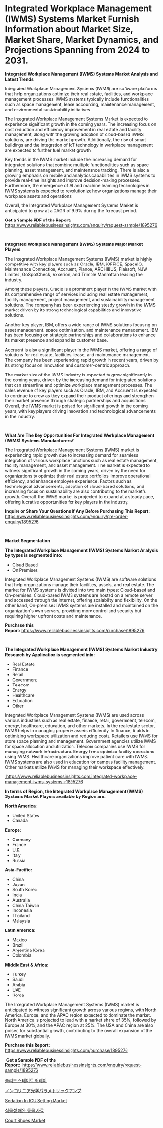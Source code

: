 <p><h1>Integrated Workplace Management (IWMS) Systems Market Furnish Information about Market Size, Market Share, Market Dynamics, and Projections Spanning from 2024 to 2031.</h1></p><p><strong>Integrated Workplace Management (IWMS) Systems Market Analysis and Latest Trends</strong></p>
<p><p>Integrated Workplace Management Systems (IWMS) are software platforms that help organizations optimize their real estate, facilities, and workplace management processes. IWMS systems typically include functionalities such as space management, lease accounting, maintenance management, and environmental sustainability initiatives.</p><p>The Integrated Workplace Management Systems Market is expected to experience significant growth in the coming years. The increasing focus on cost reduction and efficiency improvement in real estate and facility management, along with the growing adoption of cloud-based IWMS solutions, are driving the market growth. Additionally, the rise of smart buildings and the integration of IoT technology in workplace management are expected to further fuel market growth.</p><p>Key trends in the IWMS market include the increasing demand for integrated solutions that combine multiple functionalities such as space planning, asset management, and maintenance tracking. There is also a growing emphasis on mobile and analytics capabilities in IWMS systems to provide real-time insights and improve decision-making processes. Furthermore, the emergence of AI and machine learning technologies in IWMS systems is expected to revolutionize how organizations manage their workplace assets and operations.</p><p>Overall, the Integrated Workplace Management Systems Market is anticipated to grow at a CAGR of 9.9% during the forecast period.</p></p>
<p><strong>Get a Sample PDF of the Report:&nbsp;</strong> <a href="https://www.reliablebusinessinsights.com/enquiry/request-sample/1895276">https://www.reliablebusinessinsights.com/enquiry/request-sample/1895276</a></p>
<p>&nbsp;</p>
<p><strong>Integrated Workplace Management (IWMS) Systems Major Market Players</strong></p>
<p><p>The Integrated Workplace Management Systems (IWMS) market is highly competitive with key players such as Oracle, IBM, iOFFICE, SpaceIQ, Maintenance Connection, Accruent, Planon, ARCHIBUS, Flairsoft, NJW Limited, GoSpotCheck, Axxerion, and Trimble Manhattan leading the industry.</p><p>Among these players, Oracle is a prominent player in the IWMS market with its comprehensive range of services including real estate management, facility management, project management, and sustainability management solutions. The company has been experiencing steady growth in the IWMS market driven by its strong technological capabilities and innovative solutions.</p><p>Another key player, IBM, offers a wide range of IWMS solutions focusing on asset management, space optimization, and maintenance management. IBM has been focusing on strategic partnerships and collaborations to enhance its market presence and expand its customer base.</p><p>Accruent is also a significant player in the IWMS market, offering a range of solutions for real estate, facilities, lease, and maintenance management. The company has been experiencing rapid growth in recent years, driven by its strong focus on innovation and customer-centric approach.</p><p>The market size of the IWMS industry is expected to grow significantly in the coming years, driven by the increasing demand for integrated solutions that can streamline and optimize workplace management processes. The sales revenue of key players such as Oracle, IBM, and Accruent is expected to continue to grow as they expand their product offerings and strengthen their market presence through strategic partnerships and acquisitions. Overall, the IWMS market is poised for significant growth in the coming years, with key players driving innovation and technological advancements in the industry.</p></p>
<p>&nbsp;</p>
<p><strong>What Are The Key Opportunities For Integrated Workplace Management (IWMS) Systems Manufacturers?</strong></p>
<p><p>The Integrated Workplace Management Systems (IWMS) market is experiencing rapid growth due to increasing demand for seamless integration of various workplace functions such as real estate management, facility management, and asset management. The market is expected to witness significant growth in the coming years, driven by the need for organizations to optimize their real estate portfolios, improve operational efficiency, and enhance employee experience. Factors such as technological advancements, adoption of cloud-based solutions, and increasing focus on sustainability are also contributing to the market's growth. Overall, the IWMS market is projected to expand at a steady pace, offering lucrative opportunities for key players in the industry.</p></p>
<p><strong>Inquire or Share Your Questions If Any Before Purchasing This Report:</strong> <a href="https://www.reliablebusinessinsights.com/enquiry/pre-order-enquiry/1895276">https://www.reliablebusinessinsights.com/enquiry/pre-order-enquiry/1895276</a></p>
<p>&nbsp;</p>
<p><strong>Market Segmentation</strong></p>
<p><strong>The Integrated Workplace Management (IWMS) Systems Market Analysis by types is segmented into:</strong></p>
<p><ul><li>Cloud Based</li><li>On Premises</li></ul></p>
<p><p>Integrated Workplace Management Systems (IWMS) are software solutions that help organizations manage their facilities, assets, and real estate. The market for IWMS systems is divided into two main types: Cloud-based and On-premises. Cloud-based IWMS systems are hosted on a remote server and accessed through the internet, offering scalability and flexibility. On the other hand, On-premises IWMS systems are installed and maintained on the organization's own servers, providing more control and security but requiring higher upfront costs and maintenance.</p></p>
<p><strong>Purchase this Report:&nbsp;</strong><a href="https://www.reliablebusinessinsights.com/purchase/1895276">https://www.reliablebusinessinsights.com/purchase/1895276</a></p>
<p>&nbsp;</p>
<p><strong>The Integrated Workplace Management (IWMS) Systems Market Industry Research by Application is segmented into:</strong></p>
<p><ul><li>Real Estate</li><li>Finance</li><li>Retail</li><li>Government</li><li>Telecom</li><li>Energy</li><li>Healthcare</li><li>Education</li><li>Other</li></ul></p>
<p><p>Integrated Workplace Management Systems (IWMS) are used across various industries such as real estate, finance, retail, government, telecom, energy, healthcare, education, and other markets. In the real estate sector, IWMS helps in managing property assets efficiently. In finance, it aids in optimizing workspace utilization and reducing costs. Retailers use IWMS for store space planning and management. Government agencies utilize IWMS for space allocation and utilization. Telecom companies use IWMS for managing network infrastructure. Energy firms optimize facility operations using IWMS. Healthcare organizations improve patient care with IWMS. IWMS systems are also used in education for campus facility management. Other markets utilize IWMS for managing their workspace effectively.</p></p>
<p><a href="https://www.reliablebusinessinsights.com/integrated-workplace-management-iwms-systems-r1895276">&nbsp;https://www.reliablebusinessinsights.com/integrated-workplace-management-iwms-systems-r1895276</a></p>
<p><strong>In terms of Region, the Integrated Workplace Management (IWMS) Systems Market Players available by Region are:</strong></p>
<p>
    <p> <strong> North America: </strong>
        <ul>
            <li>United States</li>
            <li>Canada</li>
        </ul>
        </p> 
    <p> <strong> Europe: </strong>
        <ul>
            <li>Germany</li>
            <li>France</li>
            <li>U.K.</li>
            <li>Italy</li>
            <li>Russia</li>
        </ul>
        </p> 
    <p> <strong> Asia-Pacific: </strong>
        <ul>
            <li>China</li>
            <li>Japan</li>
            <li>South Korea</li>
            <li>India</li>
            <li>Australia</li>
            <li>China Taiwan</li>
            <li>Indonesia</li>
            <li>Thailand</li>
            <li>Malaysia</li>
        </ul>
        </p> 
    <p> <strong> Latin America: </strong>
        <ul>
            <li>Mexico</li>
            <li>Brazil</li>
            <li>Argentina Korea</li>
            <li>Colombia</li>
        </ul>
        </p> 
    <p> <strong> Middle East & Africa: </strong>
        <ul>
            <li>Turkey</li>
            <li>Saudi</li>
            <li>Arabia</li>
            <li>UAE</li>
            <li>Korea</li>
        </ul>
    </p>
    </p>
<p><p>The Integrated Workplace Management Systems (IWMS) market is anticipated to witness significant growth across various regions, with North America, Europe, and the APAC region expected to dominate the market. North America is projected to lead with a market share of 35%, followed by Europe at 30%, and the APAC region at 25%. The USA and China are also poised for substantial growth, contributing to the overall expansion of the IWMS market globally.</p></p>
<p><strong>Purchase this Report: </strong><a href="https://www.reliablebusinessinsights.com/purchase/1895276">https://www.reliablebusinessinsights.com/purchase/1895276</a></p>
<p>&nbsp;<strong>Get a Sample PDF of the Report:&nbsp;&nbsp;</strong><a href="https://www.reliablebusinessinsights.com/enquiry/request-sample/1895276">https://www.reliablebusinessinsights.com/enquiry/request-sample/1895276</a></p>
<p><strong></strong></p>
<p><p><a href="https://medium.com/@hilmi-2a/2024%EB%85%84%EB%B6%80%ED%84%B0-2031%EB%85%84%EA%B9%8C%EC%A7%80%EC%9D%98-%EA%B3%A0%EC%B2%B4-%EC%83%81%ED%83%9C-%EC%96%B4%EB%A0%88%EC%9D%B4-%EC%8B%9C%EC%9E%A5%EC%9D%98-%EC%8B%A0%ED%9D%A5-%ED%8A%B8%EB%A0%8C%EB%93%9C%EC%99%80-%EB%AF%B8%EB%9E%98-%EC%A0%84%EB%A7%9D-dc33955c1bfb">솔리드 스테이트 어레이</a></p><p><a href="https://github.com/xnljig2898992/Market-Research-Report-List-2/blob/main/1430397114979.md">ノンコリニア光学パラメトリックアンプ</a></p><p><a href="https://github.com/AnnChovey2023/Market-Research-Report-List-1/blob/main/sedation-in-icu-setting-market.md">Sedation In ICU Setting Market</a></p><p><a href="https://github.com/langcat852024/Market-Research-Report-List-1/blob/main/8102893124724.md">식물성 애완 동물 사료</a></p><p><a href="https://www.linkedin.com/pulse/court-shoes-market-furnishes-information-share-trends-growth-pt5be">Court Shoes Market</a></p></p>